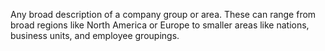 Any broad description of a company group or area. These can range from broad regions like North America or Europe to smaller areas like nations, business units, and employee groupings.